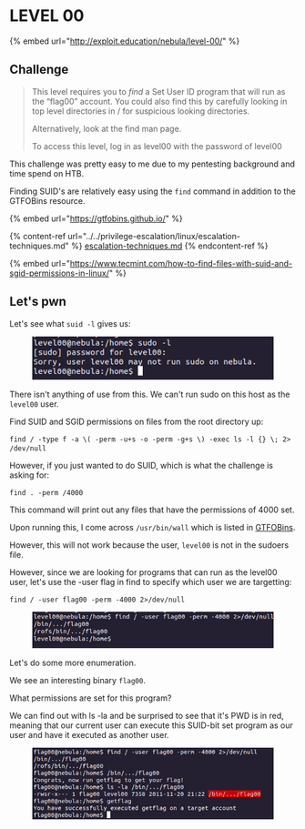 # LEVEL 00

{% embed url="http://exploit.education/nebula/level-00/" %}

## Challenge

> This level requires you to _find_ a Set User ID program that will run as the “flag00” account. You could also find this by carefully looking in top level directories in / for suspicious looking directories.
>
> Alternatively, look at the find man page.
>
> To access this level, log in as level00 with the password of level00

This challenge was pretty easy to me due to my pentesting background and time spend on HTB.

Finding SUID's are relatively easy using the `find` command in addition to the GTFOBins resource.&#x20;

{% embed url="https://gtfobins.github.io/" %}

{% content-ref url="../../privilege-escalation/linux/escalation-techniques.md" %}
[escalation-techniques.md](../../privilege-escalation/linux/escalation-techniques.md)
{% endcontent-ref %}

{% embed url="https://www.tecmint.com/how-to-find-files-with-suid-and-sgid-permissions-in-linux/" %}

## Let's pwn

Let's see what `suid -l` gives us:

<figure><img src="../../.gitbook/assets/image (12) (1).png" alt=""><figcaption></figcaption></figure>

There isn't anything of use from this. We can't run sudo on this host as the `level00` user.

Find SUID and SGID permissions on files from the root directory up:

```
find / -type f -a \( -perm -u+s -o -perm -g+s \) -exec ls -l {} \; 2> /dev/null
```

However, if you just wanted to do SUID, which is what the challenge is asking for:

```
find . -perm /4000 
```

This command will print out any files that have the permissions of 4000 set.

Upon running this, I come across `/usr/bin/wall` which is listed in [GTFOBins](https://gtfobins.github.io/gtfobins/wall/).

However, this will not work because the user, `level00` is not in the sudoers file.

However, since we are looking for programs that can run as the level00 user, let's use the -user flag in find to specify which user we are targetting:

```
find / -user flag00 -perm -4000 2>/dev/null
```

<figure><img src="../../.gitbook/assets/image (71).png" alt=""><figcaption></figcaption></figure>

Let's do some more enumeration.

We see an interesting binary `flag00`.

What permissions are set for this program?

We can find out with ls -la and be surprised to see that it's PWD is in red, meaning that our current user can execute this SUID-bit set program as our user and have it executed as another user.

<figure><img src="../../.gitbook/assets/image (40).png" alt=""><figcaption></figcaption></figure>
